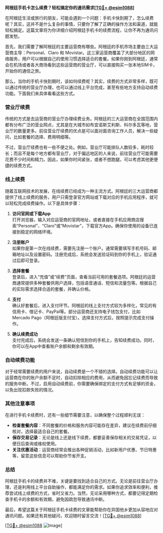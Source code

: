 **阿根廷手机卡怎么续费？轻松搞定你的通讯需求[[TG💪+ @esim1088](https://t.me/s/esim1088)]**

在阿根廷生活或旅行的朋友，可能会遇到一个问题：手机卡快到期了，怎么续费呢？其实，这并不是什么复杂的事情，只要你了解了正确的操作方法和渠道，就能轻松搞定。这篇文章将为你详细介绍阿根廷手机卡的续费流程，让你不再为通讯问题发愁。

首先，我们需要了解阿根廷的主要运营商有哪些。阿根廷的手机市场主要由三大运营商主导：Personal、Claro 和 Movistar。这三家运营商覆盖了大部分地区的网络服务，用户可以根据自己的使用习惯选择适合的套餐。如果你刚到阿根廷，通常会在机场或者各大商场看到这些运营商的营业厅，可以直接购买一张本地SIM卡，开始你的通信之旅。

那么，当你的手机卡快到期时，该如何续费呢？其实，续费的方式非常多样，既可以通过传统的营业厅办理，也可以通过线上平台完成，甚至有些地方支持自动续费功能。下面我们来具体看看这些方式。

### **营业厅续费**

传统的方式是去运营商的营业厅办理续费业务。阿根廷的三大运营商在全国范围内都有分布广泛的营业网点，尤其是在大城市如布宜诺斯艾利斯、科尔多瓦等地，营业厅的数量更多。前往营业厅续费的优点是可以面对面咨询工作人员，解决一些疑问，比如套餐的选择、费用明细等。

不过，营业厅续费也有一些不便之处。例如，营业厅可能排队人数较多，耗时较长；而且不是每个地方都有营业厅，对于偏远地区的人来说，前往营业厅可能需要花费不少时间和精力。因此，如果你时间紧张，或者不想跑腿，可以考虑其他更便捷的续费方式。

### **线上续费**

随着互联网技术的发展，在线续费已经成为一种主流方式。阿根廷的三大运营商都提供了线上续费的服务，用户只需登录官方网站或下载对应的手机应用程序，就可以轻松完成续费操作。以下是具体步骤：

1. **访问官网或下载App**  
   打开浏览器，输入对应运营商的官网地址，或者直接在手机应用商店搜索“Personal”、“Claro”或“Movistar”，下载官方App。确保你使用的设备已连接到稳定的网络环境。

2. **注册账户**  
   如果你是第一次在线续费，需要先注册一个账户。通常需要填写手机号码、邮箱地址以及设置密码。注册完成后，系统会发送验证码到你的手机上，验证通过后即可登录。

3. **选择套餐**  
   登录后，进入“充值”或“续费”页面，查看当前可用的套餐选项。阿根廷的运营商通常提供多种套餐供用户选择，包括语音通话、短信和流量包等。根据自己的实际需求选择合适的套餐，并确认价格。

4. **支付**  
   确认好套餐后，进入支付环节。阿根廷的线上支付方式较为多样化，常见的有信用卡、借记卡、PayPal等。部分运营商还支持电子钱包支付，比如Mercado Pago（阿根廷版支付宝）。选择支付方式后，按照提示完成支付操作。

5. **确认续费成功**  
   支付完成后，系统会发送一条确认短信到你的手机上，告知续费成功。同时，你可以在App中查看账户余额和剩余有效期。

### **自动续费功能**

对于经常需要续费的用户来说，自动续费是一个不错的选择。自动续费功能可以让运营商在你的账户余额不足时，自动扣除相应的费用，从而避免因忘记续费而导致的服务中断。不过，启用自动续费前，你需要确保绑定的支付方式有足够的资金，以免出现扣款失败的情况。

### **其他注意事项**

在进行手机卡续费时，还有一些细节需要注意，以确保整个过程顺利无误：

- **检查套餐内容**：不同套餐的价格和服务内容可能存在差异，建议在续费前仔细核对，选择最适合自己的套餐。
- **保存交易记录**：无论是线上还是线下续费，都要妥善保存相关的交易凭证，以便日后查询或维权使用。
- **关注优惠活动**：运营商经常会推出各种促销活动，比如新用户优惠、节日特惠等，留意这些信息可以帮助你节省开支。

### **总结**

阿根廷手机卡的续费并不难，关键是要找到适合自己的方式。无论是前往营业厅办理，还是利用线上平台自助操作，都能满足你的需求。如果你追求效率和便利，推荐尝试线上续费的方式，省时又省力。当然，无论采用哪种方式，都要记得定期检查手机卡的余额和有效期，避免因疏忽导致通讯中断。

最后，希望这篇关于阿根廷手机卡续费的文章能帮助你在异国他乡更加从容地应对通讯问题。如果还有其他疑问，欢迎随时留言交流！[[TG💪+ @esim1088](https://t.me/s/esim1088)]

[[TG💪+ @esim1088](https://t.me/s/esim1088) ![Image](https://i.postimg.cc/4NQfJmqS/Snipaste-2025-05-13-00-14-12.png)]